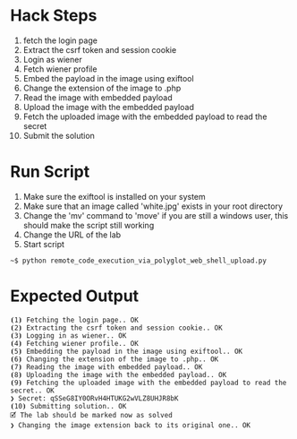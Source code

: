 # Hack Steps

1. fetch the login page
2. Extract the csrf token and session cookie
3. Login as wiener
4. Fetch wiener profile
5. Embed the payload in the image using exiftool
6. Change the extension of the image to .php
7. Read the image with embedded payload
8. Upload the image with the embedded payload
9. Fetch the uploaded image with the embedded payload to read the secret
10. Submit the solution

# Run Script

1. Make sure the exiftool is installed on your system
2. Make sure that an image called 'white.jpg' exists in your root directory
3. Change the 'mv' command to 'move' if you are still a windows user, this should make the script still working
4. Change the URL of the lab
5. Start script

```
~$ python remote_code_execution_via_polyglot_web_shell_upload.py
```

# Expected Output

```
⦗1⦘ Fetching the login page.. OK
⦗2⦘ Extracting the csrf token and session cookie.. OK
⦗3⦘ Logging in as wiener.. OK
⦗4⦘ Fetching wiener profile.. OK
⦗5⦘ Embedding the payload in the image using exiftool.. OK
⦗6⦘ Changing the extension of the image to .php.. OK
⦗7⦘ Reading the image with embedded payload.. OK
⦗8⦘ Uploading the image with the embedded payload.. OK
⦗9⦘ Fetching the uploaded image with the embedded payload to read the secret.. OK
❯ Secret: qSSeG8IY0ORvH4HTUKG2wVLZ8UHJR8bK
⦗10⦘ Submitting solution.. OK
🗹 The lab should be marked now as solved
❯ Changing the image extension back to its original one.. OK
```